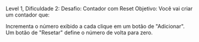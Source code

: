 Level 1, Dificuldade 2:
Desafio: Contador com Reset
Objetivo:
Você vai criar um contador que:

Incrementa o número exibido a cada clique em um botão de "Adicionar".
Um botão de "Resetar" define o número de volta para zero.
